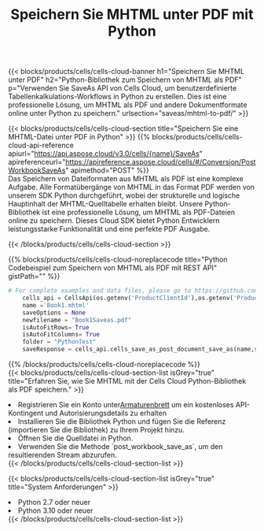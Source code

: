 ﻿---
title:  Speichern Sie MHTML unter PDF mit Python
description:  Verwendung des Cloud SDK Aspose.Cells für Python zum Speichern der Datei im MHTML-Format als Datei im Format PDF.
kwords: Excel, Save MHTML as PDF, REST, Python
howto: How to save MHTML as PDF using Aspose.Cells Cloud Python library.
---
{{< blocks/products/cells/cells-cloud-banner h1="Speichern Sie MHTML unter PDF" h2="Python-Bibliothek zum Speichern von MHTML als PDF" p="Verwenden Sie SaveAs API von Cells Cloud, um benutzerdefinierte Tabellenkalkulations-Workflows in Python zu erstellen. Dies ist eine professionelle Lösung, um MHTML als PDF und andere Dokumentformate online unter Python zu speichern." urlsection="saveas/mhtml-to-pdf/" >}}

{{< blocks/products/cells/cells-cloud-section title="Speichern Sie eine MHTML-Datei unter PDF in Python" >}}
{{% blocks/products/cells/cells-cloud-api-reference apiurl="https://api.aspose.cloud/v3.0/cells/{name}/SaveAs" apireferenceurl="https://apireference.aspose.cloud/cells/#/Conversion/PostWorkbookSaveAs" apimethod="POST" %}}
<br/>
Das Speichern von Dateiformaten aus MHTML als PDF ist eine komplexe Aufgabe. Alle Formatübergänge von MHTML in das Format PDF werden von unserem SDK Python durchgeführt, wobei der strukturelle und logische Hauptinhalt der MHTML-Quelltabelle erhalten bleibt. Unsere Python-Bibliothek ist eine professionelle Lösung, um MHTML als PDF-Dateien online zu speichern. Dieses Cloud SDK bietet Python Entwicklern leistungsstarke Funktionalität und eine perfekte PDF Ausgabe.

{{< /blocks/products/cells/cells-cloud-section >}}

{{% blocks/products/cells/cells-cloud-noreplacecode title="Python Codebeispiel zum Speichern von MHTML als PDF mit REST API" gistPath="" %}}
  
```python
# For complete examples and data files, please go to https://github.com/aspose-cells-cloud/aspose-cells-cloud-python/
    cells_api = CellsApi(os.getenv('ProductClientId'),os.getenv('ProductClientSecret'))
    name ='Book1.mhtml'    
    saveOptions = None
    newfilename = "Book1Saveas.pdf"
    isAutoFitRows= True
    isAutoFitColumns= True
    folder = "PythonTest"
    saveResponse = cells_api.cells_save_as_post_document_save_as(name,save_options=saveOptions, newfilename=(folder +'/' + newfilename),folder=folder)
```
  
{{% /blocks/products/cells/cells-cloud-noreplacecode %}}
<br/>
{{< blocks/products/cells/cells-cloud-section-list isGrey="true" title="Erfahren Sie, wie Sie MHTML mit der Cells Cloud Python-Bibliothek als PDF speichern." >}}
<li> Registrieren Sie ein Konto unter<a href="https://dashboard.aspose.cloud/">Armaturenbrett</a> um ein kostenloses API-Kontingent und Autorisierungsdetails zu erhalten</li>
<li>Installieren Sie die Bibliothek Python und fügen Sie die Referenz (importieren Sie die Bibliothek) zu Ihrem Projekt hinzu.</li>
<li>Öffnen Sie die Quelldatei in Python.</li>
<li>Verwenden Sie die Methode `post_workbook_save_as`, um den resultierenden Stream abzurufen.</li>
{{< /blocks/products/cells/cells-cloud-section-list >}}

{{< blocks/products/cells/cells-cloud-section-list isGrey="true" title="System Anforderungen" >}}
<li>Python 2.7 oder neuer</li>
<li>Python 3.10 oder neuer</li>
{{< /blocks/products/cells/cells-cloud-section-list >}}
